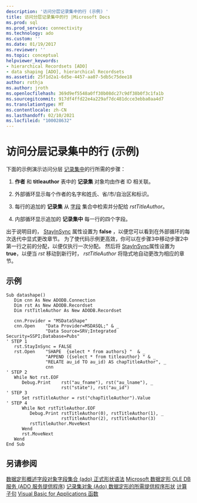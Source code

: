 ```yaml
---
description: '访问分层记录集中的行 (示例) '
title: 访问分层记录集中的行 |Microsoft Docs
ms.prod: sql
ms.prod_service: connectivity
ms.technology: ado
ms.custom: ''
ms.date: 01/19/2017
ms.reviewer: ''
ms.topic: conceptual
helpviewer_keywords:
- hierarchical Recordsets [ADO]
- data shaping [ADO], hierarchical Recordsets
ms.assetid: 25f1d2a1-6d5e-4457-aa07-5db5c75dee18
author: rothja
ms.author: jroth
ms.openlocfilehash: 369d9ef5548a0ff30b08dc27c9df38b0f3c1fa1b
ms.sourcegitcommit: 917df4ffd22e4a229af7dc481dcce3ebba0aa4d7
ms.translationtype: MT
ms.contentlocale: zh-CN
ms.lasthandoff: 02/10/2021
ms.locfileid: "100028632"
---
```

# <a name="accessing-rows-in-a-hierarchical-recordset-example"></a>访问分层记录集中的行 (示例) 
下面的示例演示访问分层 [记录集中](../../reference/ado-api/recordset-object-ado.md)的行所需的步骤：

1.  **作者** 和 **titleauthor** 表中的 **记录集** 对象均由作者 ID 相关联。

2.  外部循环显示每个作者的名字和姓氏、省/市/自治区和标识。

3.  每行的追加的 **记录集** 从 [字段](../../reference/ado-api/fields-collection-ado.md) 集合中检索并分配给 *rstTitleAuthor*。

4.  内部循环显示追加的 **记录集中** 每一行的四个字段。

 出于说明目的， [StayInSync](../../reference/ado-api/stayinsync-property.md) 属性设置为 **false** ，以便您可以看到在外部循环的每次迭代中显式更改章节。 为了使代码示例更高效，你可以在步骤3中移动步骤2中第一行之前的分配，以便仅执行一次分配。 然后将 [StayInSync](../../reference/ado-api/stayinsync-property.md)属性设置为 **true**，以便当 *rst* 移动到新行时， *rstTitleAuthor* 将隐式地自动更改为相应的章节。

## <a name="example"></a>示例

```
Sub datashape()
   Dim cnn As New ADODB.Connection
   Dim rst As New ADODB.Recordset
   Dim rstTitleAuthor As New ADODB.Recordset

   cnn.Provider = "MSDataShape"
   cnn.Open    "Data Provider=MSDASQL;" & _
               "Data Source=SRV;Integrated Security=SSPI;Database=Pubs"
' STEP 1
   rst.StayInSync = FALSE
   rst.Open    "SHAPE  {select * from authors} "  & _
               "APPEND ({select * from titleauthor} " & _
               "RELATE au_id TO au_id) AS chapTitleAuthor", _
               cnn
' STEP 2
   While Not rst.EOF
      Debug.Print    rst("au_fname"), rst("au_lname"), _
                     rst("state"), rst("au_id")
' STEP 3
      Set rstTitleAuthor = rst("chapTitleAuthor").Value
' STEP 4
      While Not rstTitleAuthor.EOF
         Debug.Print rstTitleAuthor(0), rstTitleAuthor(1), _
                     rstTitleAuthor(2), rstTitleAuthor(3)
         rstTitleAuthor.MoveNext
      Wend
      rst.MoveNext
   Wend
End Sub
```

## <a name="see-also"></a>另请参阅
 [数据定形概述](./data-shaping-overview.md)[字段对象](../../reference/ado-api/field-object.md)[字段集合 (ado) ](../../reference/ado-api/fields-collection-ado.md) [正式形状语法](./formal-shape-grammar.md) [Microsoft 数据定形 OLE DB 服务 (ADO 服务提供程序](../appendixes/microsoft-data-shaping-service-for-ole-db-ado-service-provider.md)) [记录集对象 (Ado) ](../../reference/ado-api/recordset-object-ado.md) [数据定形的所需提供程序](./required-providers-for-data-shaping.md)[形状](./shape-append-clause.md) [](./shape-commands-in-general.md) [计算子句](./shape-compute-clause.md) [Visual Basic for Applications 函数](./visual-basic-for-applications-functions.md)